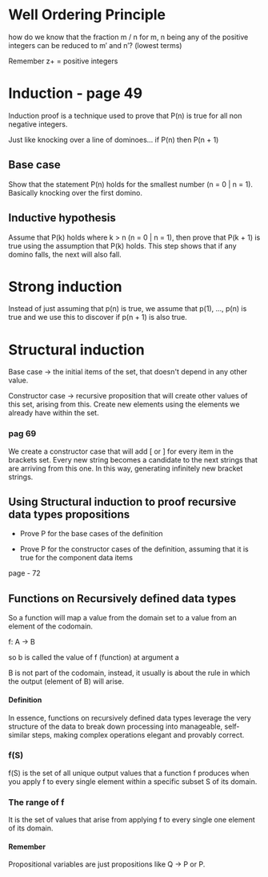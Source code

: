 # Well Ordering Principle

how do we know that the fraction m / n for m, n being any of the positive integers can be reduced to m′ and n′? (lowest terms)

Remember z+ = positive integers

# Induction - page 49

Induction proof is a technique used to prove that P(n) is true for all non negative integers.

Just like knocking over a line of dominoes... if P(n) then P(n + 1)

## Base case

Show that the statement P(n) holds for the smallest number (n = 0 | n = 1). Basically knocking over the first domino.

## Inductive hypothesis

Assume that P(k) holds where k > n (n = 0 | n = 1), then prove that P(k + 1) is true using the assumption that P(k) holds. This step shows that if any domino falls, the next will also fall.

# Strong induction

Instead of just assuming that p(n) is true, we assume that p(1), ..., p(n) is true and we use this to discover if p(n + 1) is also true.

# Structural induction

Base case -> the initial items of the set, that doesn't depend in any other value.

Constructor case -> recursive proposition that will create other values of this set, arising from this. Create new elements using the elements we already have within the set.

### pag 69

We create a constructor case that will add [ or ] for every item in the brackets set. Every new string becomes a candidate to the next strings that are arriving from this one. In this way, generating infinitely new bracket strings.

## Using Structural induction to proof recursive data types propositions

- Prove P for the base cases of the definition

- Prove P for the constructor cases of the definition, assuming that it is true for the component data items

page - 72

## Functions on Recursively defined data types

So a function will map a value from the domain set to a value from an element of the codomain.

f: A -> B

so b is called the value of f (function) at argument a

B is not part of the codomain, instead, it usually is about the rule in which the output (element of B) will arise.

#### Definition

In essence, functions on recursively defined data types leverage the very structure of the data to break down processing into manageable, self-similar steps, making complex operations elegant and provably correct.

### f(S)

f(S) is the set of all unique output values that a function f produces when you apply f to every single element within a specific subset S of its domain.

### The range of f

It is the set of values that arise from applying f to every single one element of its domain.

#### Remember

Propositional variables are just propositions like Q -> P or P.
